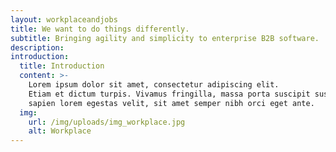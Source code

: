 ```yaml
---
layout: workplaceandjobs
title: We want to do things differently.
subtitle: Bringing agility and simplicity to enterprise B2B software.
description:
introduction:
  title: Introduction
  content: >-
    Lorem ipsum dolor sit amet, consectetur adipiscing elit.
    Etiam et dictum turpis. Vivamus fringilla, massa porta suscipit suscipit,
    sapien lorem egestas velit, sit amet semper nibh orci eget ante.
  img:
    url: /img/uploads/img_workplace.jpg
    alt: Workplace
---
```

